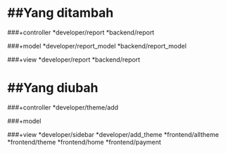 ##Yang ditambah
=============

###+controller
*developer/report
*backend/report

###+model
*developer/report_model
*backend/report_model

###+view
*developer/report
*backend/report


##Yang diubah
===========
###+controller
*developer/theme/add

###+model

###+view
*developer/sidebar
*developer/add_theme
*frontend/alltheme
*frontend/theme
*frontend/home
*frontend/payment